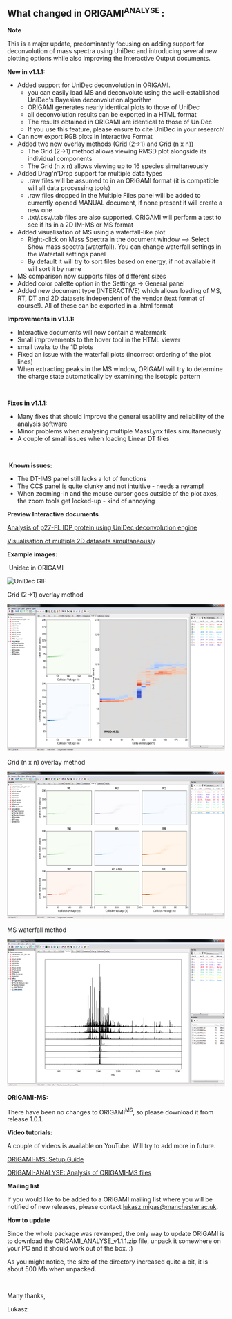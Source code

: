 <h2><strong>What changed in ORIGAMI<sup>ANALYSE&nbsp;</sup>:</strong></h2>
<p><strong>Note</strong>&nbsp;</p>
<p>This is a major update, predominantly focusing on adding support for deconvolution of mass spectra using UniDec and introducing several new plotting options while also improving the Interactive Output documents.</p>
<p><strong>New in v1.1.1:</strong></p>
<ul>
<li>Added support for UniDec deconvolution in ORIGAMI. <br />
<ul>
<li>you can easily load MS and deconvolute using the well-established UniDec's Bayesian deconvolution algorithm</li>
<li>ORIGAMI generates nearly identical plots to those of UniDec</li>
<li>all deconvolution results can be exported in a HTML format</li>
<li>The results obtained in ORIGAMI are identical to those of UniDec</li>
<li>If you use this feature, please ensure to cite UniDec in your research!</li>
</ul>
</li>
<li>Can now export RGB plots in Interactive Format</li>
<li>Added two new overlay methods (Grid (2-&gt;1) and Grid (n x n))
<ul>
<li>The Grid (2-&gt;1) method allows viewing RMSD plot alongside its individual components</li>
<li>The Grid (n x n) allows viewing up to 16 species simultaneously</li>
</ul>
</li>
<li>Added Drag'n'Drop support for multiple data types
<ul>
<li>.raw files will be assumed to in an ORIGAMI format (it is compatible will all data processing tools)</li>
<li>.raw files dropped in the Multiple Files panel will be added to currently opened MANUAL document, if none present it will create a new one</li>
<li>.txt/.csv/.tab files are also supported. ORIGAMI will perform a test to see if its in a 2D IM-MS or MS format</li>
</ul>
</li>
<li>Added visualisation of MS using a waterfall-like plot
<ul>
<li>Right-click on Mass Spectra in the document window --&gt; Select Show mass spectra (waterfall). You can change waterfall settings in the Waterfall settings panel</li>
<li>By default it will try to sort files based on energy, if not available it will sort it by name</li>
</ul>
</li>
<li>MS comparison now supports files of different sizes</li>
<li>Added color palette option in the Settings -&gt; General panel</li>
<li>Added new document type (INTERACTIVE) which allows loading of MS, RT, DT and 2D datasets independent of the vendor (text format of course!). All of these can be exported in a .html format</li>
</ul>
<p><strong>Improvements in v1.1.1:</strong></p>
<ul>
<li>Interactive documents will now contain a watermark</li>
<li>Small improvements to the hover tool in the HTML viewer</li>
<li>small twaks to the 1D plots</li>
<li>Fixed an issue with the waterfall plots (incorrect ordering of the plot lines)</li>
<li>When extracting peaks in the MS window, ORIGAMI will try to determine the charge state automatically by examining the isotopic pattern</li>
</ul>
<p>&nbsp;</p>
<p><strong>Fixes in v1.1.1:</strong></p>
<ul>
<li>Many fixes that should improve the general usability and reliability of the analysis software</li>
<li>Minor problems when analysing multiple MassLynx files simultaneously</li>
<li>A couple of small issues when loading Linear DT files</li>
</ul>
<p>&nbsp;</p>
<p>&nbsp;<strong>Known issues:</strong></p>
<ul>
<li>The DT-IMS panel still lacks a lot of functions</li>
<li>The CCS panel is quite clunky and not intuitive - needs a revamp!</li>
<li>When zooming-in and the mouse cursor goes outside of the plot axes, the zoom tools get locked-up - kind of annoying</li>
</ul>
<p><strong>Preview Interactive documents</strong></p>
<p><a href="http://htmlpreview.github.io/?https://github.com/lukasz-migas/ORIGAMI/blob/master/ORIGAMI_ANALYSE/v1.1.1/p27FL_UniDec.html">Analysis of p27-FL IDP protein using UniDec deconvolution engine</a></p>
<p><a href="http://htmlpreview.github.io/?https://github.com/lukasz-migas/ORIGAMI/blob/master/ORIGAMI_ANALYSE/v1.1.1/prt_interactive_grid.html">Visualisation of multiple 2D datasets simultaneously</a></p>
<p><strong>Example images:</strong></p>
<p>&nbsp;Unidec in ORIGAMI</p>
<p><img src="https://github.com/lukasz-migas/ORIGAMI/blob/master/ORIGAMI_ANALYSE/v1.1.1/origami_unidec.gif" alt="UniDec GIF" width="600" height="340" /></p>
<p>Grid (2-&gt;1) overlay method</p>
<p><img src="https://github.com/lukasz-migas/ORIGAMI/blob/master/ORIGAMI_ANALYSE/v1.1.1/origami_grid2to1.png" alt="Grid (2-&gt;1)" width="600" height="340" /></p>
<p>Grid (n x n) overlay method</p>
<p><img src="https://github.com/lukasz-migas/ORIGAMI/blob/master/ORIGAMI_ANALYSE/v1.1.1/origami_gridNxN.png" alt="Grid (n x n)" width="600" height="340" /></p>
<p>MS waterfall method</p>
<p><img src="https://github.com/lukasz-migas/ORIGAMI/blob/master/ORIGAMI_ANALYSE/v1.1.1/origami_MS_waterfall.png" alt="MS Waterfall" width="600" height="340" /></p>
<p><strong>ORIGAMI-MS:</strong></p>
<p>There have been no changes to ORIGAMI<sup>MS</sup>, so please download it from release 1.0.1.</p>
<p><strong>Video tutorials:</strong></p>
<p>A couple of videos is available on YouTube. Will try to add more in future.</p>
<p><a title="ORIGAMI-MS: Setup Guide" href="https://www.youtube.com/watch?v=XNfM6F_MSb0&amp;list=PLrPB7zfH4WXMYa5CN9qDtl-G-Ax_L6AK8">ORIGAMI-MS: Setup Guide</a></p>
<p><a title="ORIGAMI-ANALYSE: Analysis of ORIGAMI-MS files" href="https://youtu.be/henWSN9tMgQ">ORIGAMI-ANALYSE: Analysis of ORIGAMI-MS files</a></p>
<p><strong>Mailing list</strong></p>
<p>If you would like to be added to a ORIGAMI mailing list where you will be notified of new releases, please contact <a href="mailto:lukasz.migas@manchester.ac.uk">lukasz.migas@manchester.ac.uk</a>.&nbsp;</p>
<p><strong>How to update</strong></p>
<p>Since the whole package was revamped, the only way to update ORIGAMI is to download the ORIGAMI_ANALYSE_v1.1.1.zip file, unpack it somewhere on your PC and it should work out of the box. :)</p>
<p>As you might notice, the size of the directory increased quite a bit, it is about 500 Mb when unpacked.</p>
<p>&nbsp;</p>
<p>Many thanks,</p>
<p>Lukasz</p>
